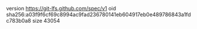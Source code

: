 version https://git-lfs.github.com/spec/v1
oid sha256:a03f9f6cf69c8994ac9fad236780141eb604917eb0e489786843a1fdc783b0a8
size 43054
